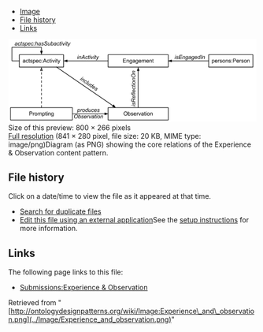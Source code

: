 * [Image](../Image/Experience_and_observation.png#file)
* [File history](../Image/Experience_and_observation.png#filehistory)
* [Links](../Image/Experience_and_observation.png#filelinks)

[![Image:Experience and observation.png](../images/thumb/a/a0/Experience_and_observation.png/800px-Experience_and_observation.png)](../images/a/a0/Experience_and_observation.png)  
Size of this preview: 800 × 266 pixels  
[Full resolution](../images/a/a0/Experience_and_observation.png)‎ (841 × 280 pixel, file size: 20 KB, MIME type: image/png)Diagram (as PNG) showing the core relations of the Experience & Observation content pattern.




## File history

Click on a date/time to view the file as it appeared at that time.



  
* [Search for duplicate files](http://ontologydesignpatterns.org/wiki/Special:FileDuplicateSearch/Experience_and_observation.png "Special:FileDuplicateSearch/Experience and observation.png")
* [Edit this file using an external application](http://ontologydesignpatterns.org/wiki/index.php?title=Image:Experience_and_observation.png&action=edit&externaledit=true&mode=file "Image:Experience and observation.png")See the [setup instructions](http://www.mediawiki.org/wiki/Manual:External_editors "http://www.mediawiki.org/wiki/Manual:External_editors") for more information.

## Links



The following page links to this file:


* [Submissions:Experience & Observation](../Submissions/Experience_&_Observation "Submissions:Experience & Observation")


Retrieved from "[http://ontologydesignpatterns.org/wiki/Image:Experience\_and\_observation.png](../Image/Experience_and_observation.png)"